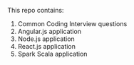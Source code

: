 This repo contains:
  1. Common Coding Interview questions
  2. Angular.js application
  3. Node.js application
  4. React.js application
  4. Spark Scala application
